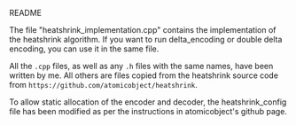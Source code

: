 README

The file "heatshrink_implementation.cpp" contains the implementation of the heatshrink algorithm. If you want to run delta_encoding or double delta encoding, you can use it in the same file.

All the `.cpp` files, as well as any `.h` files with the same names, have been written by me. All others are files copied from the heatshrink source code from `https://github.com/atomicobject/heatshrink`. 

To allow static allocation of the encoder and decoder, the heatshrink_config file has been modified as per the instructions in atomicobject's github page.
